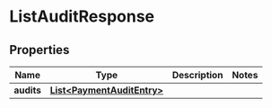 

# ListAuditResponse


## Properties

| Name | Type | Description | Notes |
|------------ | ------------- | ------------- | -------------|
|**audits** | [**List&lt;PaymentAuditEntry&gt;**](PaymentAuditEntry.md) |  |  |



